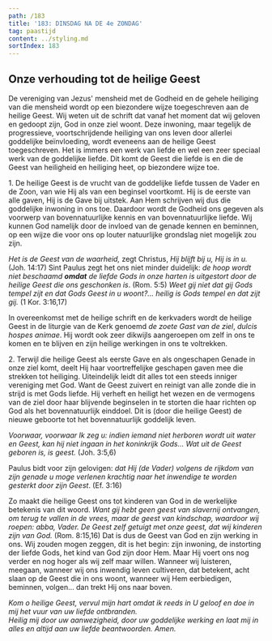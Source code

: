 ```yaml
---
path: /183
title: '183: DINSDAG NA DE 4e ZONDAG'
tag: paastijd
content: ../styling.md
sortIndex: 183
---
```


## Onze verhouding tot de heilige Geest

De vereniging van Jezus' mensheid met de Godheid en de gehele heiliging van die mensheid wordt op een biezondere wijze toegeschreven aan de heilige Geest. Wij weten uit de schrift dat vanaf het moment dat wij geloven en gedoopt zijn, God in onze ziel woont. Deze inwoning, maar tegelijk de progressieve, voortschrijdende heiliging van ons leven door allerlei goddelijke beïnvloeding, wordt eveneens aan de heilige Geest toegeschreven. Het is immers een werk van liefde en wel een zeer speciaal werk van de goddelijke liefde. Dit komt de Geest die liefde is en die de Geest van heiligheid en heiliging heet, op biezondere wijze toe.

1\. De heilige Geest is de vrucht van de goddelijke liefde tussen de Vader en de Zoon, van wie Hij als van een beginsel voortkomt. Hij is de eerste van alle gaven, Hij is de Gave bij uitstek. Aan Hem schrijven wij dus die goddelijke inwoning in ons toe. Daardoor wordt de Godheid ons gegeven als voorwerp van bovennatuurlijke kennis en van bovennatuurlijke liefde. Wij kunnen God namelijk door de invloed van de genade kennen en beminnen, op een wijze die voor ons op louter natuurlijke grondslag niet mogelijk zou zijn.

_Het is de Geest van de waarheid,_ zegt Christus, _Hij blijft bij u, Hij is in u._ (Joh. 14:17) Sint Paulus zegt het ons niet minder duidelijk: _de hoop wordt niet beschaamd __omdat__ de liefde Gods in onze harten is uitgestort door de heilige Geest die ons geschonken is_. (Rom. 5:5) _Weet gij niet dat gij Gods tempel zijt en dat Gods Geest in u woont?... heilig is Gods tempel en dat zijt gij._ (1 Kor. 3:16,17)

In overeenkomst met de heilige schrift en de kerkvaders wordt de heilige Geest in de liturgie van de Kerk genoemd _de zoete Gast van de ziel_, _dulcis hospes animae_. Hij wordt ook zeer dikwijls aangeroepen om zelf in ons te komen en te blijven en zijn heilige werkingen in ons te voltrekken.

2\. Terwijl die heilige Geest als eerste Gave en als ongeschapen Genade in onze ziel komt, deelt Hij haar voortreffelijke geschapen gaven mee die strekken tot heiliging. Uiteindelijk leidt dit alles tot een steeds inniger vereniging met God. Want de Geest zuivert en reinigt van alle zonde die in strijd is met Gods liefde. Hij verheft en heiligt het wezen en de vermogens van de ziel door haar blijvende beginselen in te storten die haar richten op God als het bovennatuurlijk einddoel. Dit is (door die heilige Geest) de nieuwe geboorte tot het bovennatuurlijk goddelijk leven.

_Voorwaar, voorwaar Ik zeg u: indien iemand niet herboren wordt uit water en Geest, kan hij niet ingaan in het koninkrijk Gods... Wat uit de Geest geboren is, is geest._ (Joh. 3:5,6)

Paulus bidt voor zijn gelovigen: _dat Hij (de Vader) volgens de rijkdom van zijn genade u moge verlenen krachtig naar het inwendige te worden gesterkt door zijn Geest_. (Ef. 3:16)

Zo maakt die heilige Geest ons tot kinderen van God in de werkelijke betekenis van dit woord. _Want gij hebt geen geest van slavernij ontvangen, om terug te vallen in de vrees, maar de geest van kindschap, waardoor wij roepen: abba, Vader. De Geest zelf getuigt met onze geest, dat wij kinderen zijn van God._ (Rom. 8:15,16) Dat is dus de Geest van God en zijn werking in ons. Wij zouden mogen zeggen, dit is het begin: zijn inwoning, de instorting der liefde Gods, het kind van God zijn door Hem. Maar Hij voert ons nog verder en nog hoger als wij zelf maar willen. Wanneer wij luisteren, meegaan, wanneer wij ons inwendig leven cultiveren, dat betekent, acht slaan op de Geest die in ons woont, wanneer wij Hem eerbiedigen, beminnen, volgen... dan trekt Hij ons naar boven.

_Kom o heilige Geest, vervul mijn hart omdat ik reeds in U geloof en doe in mij het vuur van uw liefde ontbranden._  
_Heilig mij door uw aanwezigheid, door uw goddelijke werking en laat mij in alles en altijd aan uw liefde beantwoorden. Amen._
